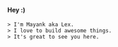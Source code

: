 #### Hey :)
```
> I'm Mayank aka Lex.
> I love to build awesome things.
> It's great to see you here.
```
